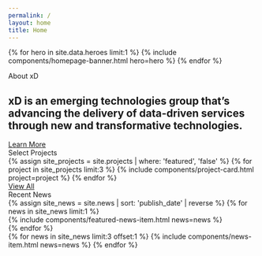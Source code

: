 ```yaml
---
permalink: /
layout: home
title: Home
---
```


{% for hero in site.data.heroes limit:1 %}
  {% include components/homepage-banner.html hero=hero %}
{% endfor %}

<section class="home-mission">
  <div class="grid-container">
    <div class="section-breadcrumb">About xD</div>
    <h2>
      xD is an emerging technologies group that’s advancing the delivery of 
      data-driven services through new and transformative technologies.
    </h2>
    <a class="square-link" href="{{ site.baseurl }}/about">Learn More</a>
  </div>
</section>

<section class="home-projects">
  <div class="grid-container">
    <div class="section-breadcrumb">Select Projects</div>
    <div class="grid-row grid-gap-lg">
      {% assign site_projects = site.projects | where: 'featured', 'false' %}
      {% for project in site_projects limit:3 %}
        {% include components/project-card.html project=project %}
      {% endfor %}
    </div>
    <a class="usa-button usa-button-black" href="{{ site.baseurl }}/projects">View All</a>
  </div>
</section>

<section class="home-news">
  <div class="grid-container">
    <div class="section-breadcrumb">Recent News</div>
    <div class="grid-row grid-gap-lg home-news-items">
      {% assign site_news = site.news | sort: 'publish_date' | reverse %}
      {% for news in site_news limit:1 %}
        <div class="col-12 tablet:grid-col-6 featured-news-col">
          {% include components/featured-news-item.html news=news %}  
        </div>
      {% endfor %}
      <div class="col-12 tablet:grid-col-6">
        {% for news in site_news limit:3 offset:1 %}
          {% include components/news-item.html news=news %}
        {% endfor %}
      </div>
    </div>
  </div>
</section>
